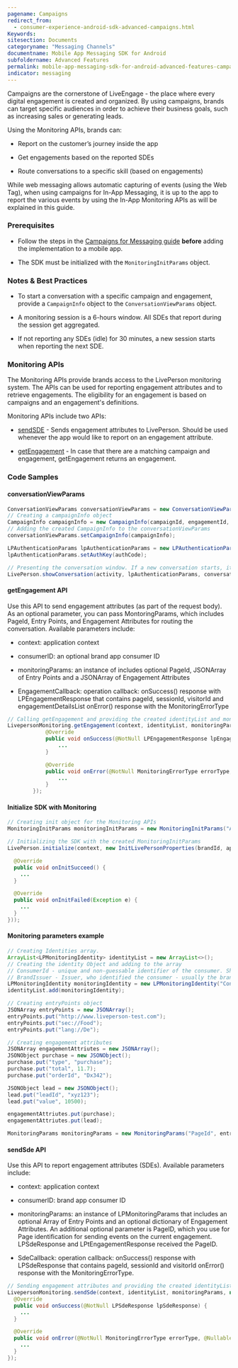 ```yaml
---
pagename: Campaigns
redirect_from:
  - consumer-experience-android-sdk-advanced-campaigns.html
Keywords:
sitesection: Documents
categoryname: "Messaging Channels"
documentname: Mobile App Messaging SDK for Android
subfoldername: Advanced Features
permalink: mobile-app-messaging-sdk-for-android-advanced-features-campaigns.html
indicator: messaging
---
```



Campaigns are the cornerstone of LiveEngage - the place where every digital engagement is created and organized. By using campaigns, brands can target specific audiences in order to achieve their business goals, such as increasing sales or generating leads.

Using the Monitoring APIs, brands can:

* Report on the customer’s journey inside the app

* Get engagements based on the reported SDEs

* Route conversations to a specific skill (based on engagements)

While web messaging allows automatic capturing of events (using the Web Tag), when using campaigns for In-App Messaging, it is up to the app to report the various events by using the In-App Monitoring APIs as will be explained in this guide.

### Prerequisites

- Follow the steps in the [Campaigns for Messaging guide](https://s3-eu-west-1.amazonaws.com/ce-sr/CA/Campaigns/Mobile+App+Engagement+Configuration+Guide.pdf) **before** adding the implementation to a mobile app.

- The SDK must be initialized with the `MonitoringInitParams` object.

### Notes & Best Practices

* To start a conversation with a specific campaign and engagement, provide a `CampaignInfo` object to the `ConversationViewParams` object.

* A monitoring session is a 6-hours window. All SDEs that report during the session get aggregated.

* If not reporting any SDEs (idle) for 30 minutes, a new session starts when reporting the next SDE.

### Monitoring APIs

The Monitoring APIs provide brands access to the LivePerson monitoring system. The APIs can be used for reporting engagement attributes and to retrieve engagements. The eligibility for an engagement is based on campaigns and an engagement's definitions.

Monitoring APIs include two APIs:

* [sendSDE](android-monitoring_api.html) - Sends engagement attributes to LivePerson. Should be used whenever the app would like to report on an engagement attribute.

* [getEngagement](android-monitoring_api.html) - In case that there are a matching campaign and engagement, getEngagement returns an engagement.  

### Code Samples

#### conversationViewParams

```java
ConversationViewParams conversationViewParams = new ConversationViewParams();
// Creating a campaignInfo object
CampaignInfo campaignInfo = new CampaignInfo(campaignId, engagementId, engagementContextId, sessionId, visitorId);
// Adding the created CampaignInfo to the conversationViewParams
conversationViewParams.setCampaignInfo(campaignInfo);

LPAuthenticationParams lpAuthenticationParams = new LPAuthenticationParams(LPAuthenticationParams.LPAuthenticationType.AUTH);
lpAuthenticationParams.setAuthKey(authCode);

// Presenting the conversation window. If a new conversation starts, it will be routed according to the engagement in campaignInfo
LivePerson.showConversation(activity, lpAuthenticationParams, conversationViewParams);
```

#### getEngagement API

Use this API to send engagement attributes (as part of the request body).  As an optional parameter, you can pass MontoringParams, which includes PageId, Entry Points, and Engagement Attributes for routing the conversation. Available parameters include:

   - context: application context

   - consumerID: an optional brand app consumer ID 

   - monitoringParams: an instance of includes optional PageId, JSONArray of Entry Points and a JSONArray of Engagement Attributes

   - EngagementCallback: operation callback: onSuccess() response with LPEngagementResponse that contains pageId, sessionId, visitorId and engagementDetailsList onError() response with the MonitoringErrorType 


```java
// Calling getEngagement and providing the created identityList and monitoringParams (includes entryPoints and engagementAttriutes)
LivepersonMonitoring.getEngagement(context, identityList, monitoringParams, new EngagementCallback() {
			@Override
			public void onSuccess(@NotNull LPEngagementResponse lpEngagementResponse) {
				...
			}

			@Override
			public void onError(@NotNull MonitoringErrorType errorType, @Nullable Exception exception) {
				...
			}
		});
```



#### Initialize SDK with Monitoring

```java
// Creating init object for the Monitoring APIs
MonitoringInitParams monitoringInitParams = new MonitoringInitParams("AppInstallId");

// Initializing the SDK with the created MonitoringInitParams
LivePerson.initialize(context, new InitLivePersonProperties(brandId, appId, monitoringInitParams, new InitLivePersonCallBack() {

  @Override
  public void onInitSucceed() {
    ...
  }

  @Override
  public void onInitFailed(Exception e) {
    ...
  }
}));
```

#### Monitoring parameters example

```java
// Creating Identities array.
ArrayList<LPMonitoringIdentity> identityList = new ArrayList<>();
// Creating the identity Object and adding to the array
// ConsumerId - unique and non-guessable identifier of the consumer. Should be the same consumer id provided in the JWT
// BrandIssuer - Issuer, who identified the consumer - usually the brand.
LPMonitoringIdentity monitoringIdentity = new LPMonitoringIdentity("ConsumerId", "BrandIssuer");
identityList.add(monitoringIdentity);

// Creating entryPoints object
JSONArray entryPoints = new JSONArray();
entryPoints.put("http://www.liveperson-test.com");
entryPoints.put("sec://Food");
entryPoints.put("lang://De");

// Creating engagement attributes
JSONArray engagementAttriutes = new JSONArray();
JSONObject purchase = new JSONObject();
purchase.put("type", "purchase");
purchase.put("total", 11.7);
purchase.put("orderId", "Dx342");

JSONObject lead = new JSONObject();
lead.put("leadId", "xyz123");
lead.put("value", 10500);

engagementAttriutes.put(purchase);
engagementAttriutes.put(lead);

MonitoringParams monitoringParams = new MonitoringParams("PageId", entryPoints, engagementAttriutes);
```




#### sendSde API

Use this API to report engagement attributes (SDEs).  Available parameters include:

   - context: application context 
   
   - consumerID: brand app consumer ID  

   - monitoringParams: an instance of LPMonitoringParams that includes an optional Array of Entry Points and an optional dictionary of Engagement Attributes.  An additional optional parameter is PageID, which you use for Page identification for sending events on the current engagement. LPSdeResponse and LPtEngagementResponse received the PageID.

   - SdeCallback: operation callback: onSuccess() response with LPSdeResponse that contains pageId, sessionId and visitorId onError() response with the MonitoringErrorType.


```java
// Sending engagement attributes and providing the created identityList and monitoringParams (includes entryPoints and engagementAttriutes)
LivepersonMonitoring.sendSde(context, identityList, monitoringParams, new SdeCallback() {
  @Override
  public void onSuccess(@NotNull LPSdeResponse lpSdeResponse) {
    ...
  }

  @Override
  public void onError(@NotNull MonitoringErrorType errorType, @Nullable Exception exception) {
    ...
  }
});
```


